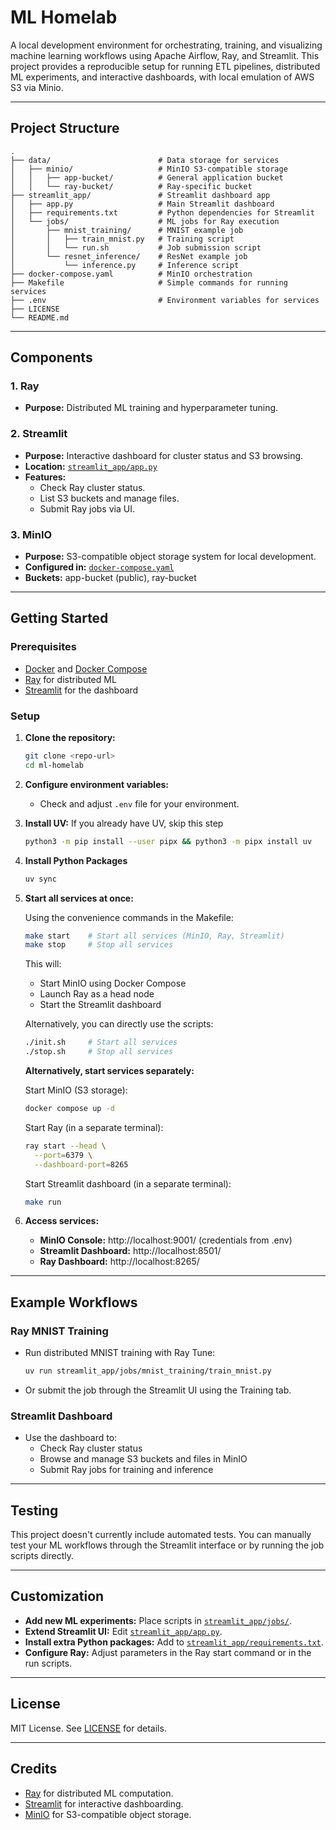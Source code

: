 # ML Homelab

A local development environment for orchestrating, training, and visualizing machine learning workflows using Apache Airflow, Ray, and Streamlit. This project provides a reproducible setup for running ETL pipelines, distributed ML experiments, and interactive dashboards, with local emulation of AWS S3 via Minio.

---

## Project Structure

```
.
├── data/                        # Data storage for services
│   ├── minio/                   # MinIO S3-compatible storage
│   │   ├── app-bucket/          # General application bucket
│   │   └── ray-bucket/          # Ray-specific bucket
├── streamlit_app/               # Streamlit dashboard app
│   ├── app.py                   # Main Streamlit dashboard
│   ├── requirements.txt         # Python dependencies for Streamlit
│   └── jobs/                    # ML jobs for Ray execution
│       ├── mnist_training/      # MNIST example job
│       │   ├── train_mnist.py   # Training script
│       │   └── run.sh           # Job submission script
│       └── resnet_inference/    # ResNet example job
│           └── inference.py     # Inference script
├── docker-compose.yaml          # MinIO orchestration
├── Makefile                     # Simple commands for running services
├── .env                         # Environment variables for services
├── LICENSE
└── README.md
```

---

## Components

### 1. **Ray**
- **Purpose:** Distributed ML training and hyperparameter tuning.

### 2. **Streamlit**
- **Purpose:** Interactive dashboard for cluster status and S3 browsing.
- **Location:** [`streamlit_app/app.py`](streamlit_app/app.py)
- **Features:**
  - Check Ray cluster status.
  - List S3 buckets and manage files.
  - Submit Ray jobs via UI.

### 3. **MinIO**
- **Purpose:** S3-compatible object storage system for local development.
- **Configured in:** [`docker-compose.yaml`](docker-compose.yaml)
- **Buckets:** app-bucket (public), ray-bucket

---

## Getting Started

### Prerequisites

- [Docker](https://www.docker.com/) and [Docker Compose](https://docs.docker.com/compose/)
- [Ray](https://docs.ray.io/en/latest/ray-overview/installation.html) for distributed ML
- [Streamlit](https://streamlit.io/) for the dashboard

### Setup

1. **Clone the repository:**
   ```sh
   git clone <repo-url>
   cd ml-homelab
   ```

2. **Configure environment variables:**
   - Check and adjust `.env` file for your environment.

3. **Install UV:**
   If you already have UV, skip this step

   ```sh
   python3 -m pip install --user pipx && python3 -m pipx install uv
   ```

4. **Install Python Packages**

   ```sh
   uv sync
   ```

5. **Start all services at once:**

   Using the convenience commands in the Makefile:
   ```sh
   make start    # Start all services (MinIO, Ray, Streamlit)
   make stop     # Stop all services
   ```

   This will:
   - Start MinIO using Docker Compose
   - Launch Ray as a head node
   - Start the Streamlit dashboard

   Alternatively, you can directly use the scripts:
   ```sh
   ./init.sh     # Start all services
   ./stop.sh     # Stop all services
   ```

   **Alternatively, start services separately:**

   Start MinIO (S3 storage):
   ```sh
   docker compose up -d
   ```

   Start Ray (in a separate terminal):
   ```sh
   ray start --head \
     --port=6379 \
     --dashboard-port=8265
   ```

   Start Streamlit dashboard (in a separate terminal):
   ```sh
   make run
   ```

6. **Access services:**
   - **MinIO Console:** http://localhost:9001/ (credentials from .env)
   - **Streamlit Dashboard:** http://localhost:8501/
   - **Ray Dashboard:** http://localhost:8265/

---

## Example Workflows

### Ray MNIST Training

- Run distributed MNIST training with Ray Tune:
  ```sh
  uv run streamlit_app/jobs/mnist_training/train_mnist.py
  ```

- Or submit the job through the Streamlit UI using the Training tab.

### Streamlit Dashboard

- Use the dashboard to:
  - Check Ray cluster status
  - Browse and manage S3 buckets and files in MinIO
  - Submit Ray jobs for training and inference

---

## Testing

This project doesn't currently include automated tests. You can manually test your ML workflows through the Streamlit interface or by running the job scripts directly.

---

## Customization

- **Add new ML experiments:** Place scripts in [`streamlit_app/jobs/`](streamlit_app/jobs/).
- **Extend Streamlit UI:** Edit [`streamlit_app/app.py`](streamlit_app/app.py).
- **Install extra Python packages:** Add to [`streamlit_app/requirements.txt`](streamlit_app/requirements.txt).
- **Configure Ray:** Adjust parameters in the Ray start command or in the run scripts.

---

## License

MIT License. See [LICENSE](LICENSE) for details.

---

## Credits

- [Ray](https://ray.io/) for distributed ML computation.
- [Streamlit](https://streamlit.io/) for interactive dashboarding.
- [MinIO](https://min.io/) for S3-compatible object storage.

